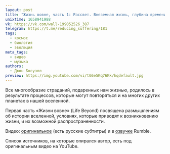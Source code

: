 ```yaml
---
layout: post
title: "Жизнь вовне, часть 1: Рассвет. Внеземная жизнь, глубина времени и наше место в космической истории"
unixtime: 1658941988
vk: https://vk.com/wall-199052526_387
telegram: https://t.me/reducing_suffering/181
tags:
  - космос
  - биология
  - эволюция
meta_tags:
  - видео
  - музыка
authors:
  - Джон Босуэлл
preview: https://img.youtube.com/vi/tG6e5Kq76Kk/hqdefault.jpg
---
```

Все многообразие страданий, подаренных нам жизнью, родилось в результате процессов, которые могут повторяться и на многих других планетах в нашей вселенной.

Первая часть «Жизни вовне» (Life Beyond) посвящена размышлениям об истории вселенной, условиях, которые приводят к возникновению жизни, и их возможной распространенности.

Видео: [оригинальное](https://www.youtube.com/watch?v=SUelbSa-OkA) (есть русские субтитры) и в [озвучке](https://www.youtube.com/watch?v=tG6e5Kq76Kk) Rumble.

Список источников, на которые опирался автор, есть под оригинальным видео на YouTube.